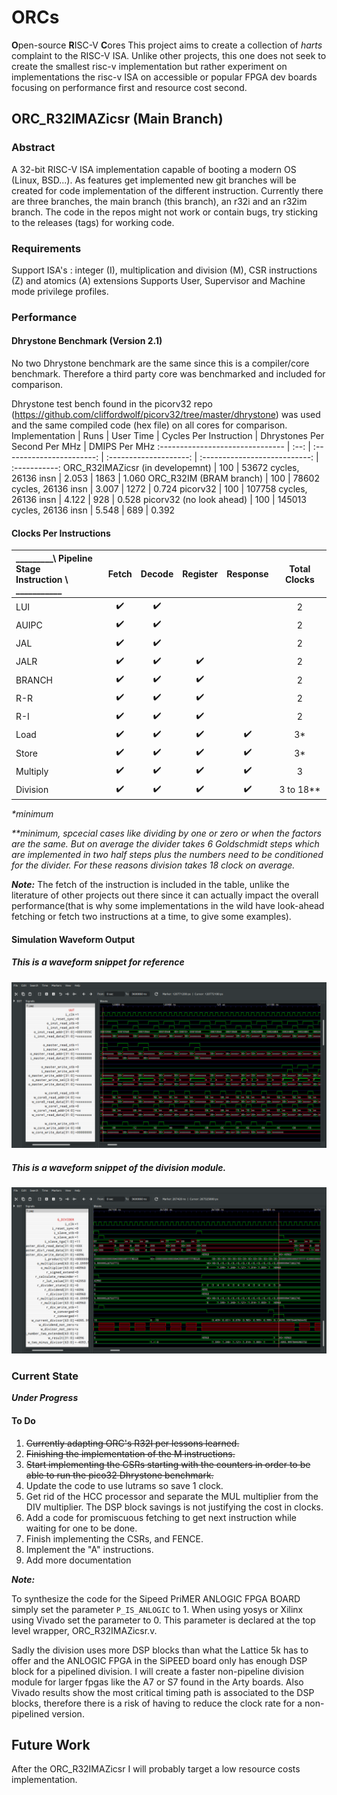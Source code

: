 # ORCs
**O**pen-source **R**ISC-V **C**ores
This project aims to create a collection of _harts_ complaint to the RISC-V ISA. Unlike other projects, this one does not seek to create the smallest risc-v implementation but rather experiment on implementations the risc-v ISA on accessible or popular FPGA dev boards focusing on performance first and resource cost second.

## ORC_R32IMAZicsr (Main Branch)

### Abstract

A 32-bit RISC-V ISA implementation capable of booting a modern OS (Linux, BSD...). As features get implemented new git branches will be created for code implementation of the different instruction. Currently there are three branches, the main branch (this branch), an r32i and an r32im branch. The code in the repos might not work or contain bugs, try sticking to the releases (tags) for working code.

### Requirements 
Support ISA's : integer (I), multiplication and division (M), CSR instructions (Z) and atomics (A) extensions
Supports User, Supervisor and Machine mode privilege profiles.

### Performance

#### Dhrystone Benchmark (Version 2.1)

No two Dhrystone benchmark are the same since this is a compiler/core benchmark. Therefore a third party core was benchmarked and included for comparison.

Dhrystone test bench found in the picorv32 repo (https://github.com/cliffordwolf/picorv32/tree/master/dhrystone) was used and the same compiled code (hex file) on all cores for comparison.
Implementation                   | Runs |         User Time         | Cycles Per Instruction | Dhrystones Per Second Per MHz | DMIPS Per MHz
:------------------------------- | :--: | :-----------------------: | :--------------------: | :---------------------------: | :-----------:
ORC_R32IMAZicsr (in developemnt) | 100  | 53672 cycles, 26136 insn  |         2.053          |              1863             |      1.060
ORC_R32IM (BRAM branch)          | 100  | 78602 cycles, 26136 insn  |         3.007          |              1272             |      0.724
picorv32                         | 100  | 107758 cycles, 26136 insn |         4.122          |               928             |      0.528
picorv32 (no look ahead)         | 100  | 145013 cycles, 26136 insn |         5.548          |               689             |      0.392

#### Clocks Per Instructions
 _________\ Pipeline Stage <br> Instruction \ ___________ | Fetch | Decode | Register | Response | Total Clocks
:---------- | :---: | :----: | :------: | :------: | :----------:
LUI         |   ✔️   |    ✔️   |          |          |      2
AUIPC       |   ✔️   |    ✔️   |          |          |      2
JAL         |   ✔️   |    ✔️   |          |          |      2
JALR        |   ✔️   |    ✔️   |     ✔️    |          |      2
BRANCH      |   ✔️   |    ✔️   |     ✔️    |          |      2
R-R         |   ✔️   |    ✔️   |     ✔️    |          |      2
R-I         |   ✔️   |    ✔️   |     ✔️    |          |      2
Load        |   ✔️   |    ✔️   |     ✔️    |    ✔️     |      3*
Store       |   ✔️   |    ✔️   |     ✔️    |    ✔️     |      3*
Multiply    |   ✔️   |    ✔️   |     ✔️    |    ✔️     |      3
Division    |   ✔️   |    ✔️   |     ✔️    |    ✔️     |      3 to 18**

_*minimum_

_**minimum, spcecial cases like dividing by one or zero or when the factors are the same. But on average the divider takes 6 Goldschmidt steps which are implemented in two half steps plus the numbers need to be conditioned for the divider. For these reasons division takes 18 clock on average._

_**Note:**_ The fetch of the instruction is included in the table, unlike the literature of other projects out there since it can actually impact the overall performance(that is why some implementations in the wild have look-ahead fetching or fetch two instructions at a time, to give some examples).

#### Simulation Waveform Output 

##### This is a waveform snippet for reference 

 ![ORC_R32IM_Wave](wave.png)


##### This is a waveform snippet of the division module.

 ![ORC_R32IM_Wave](div.png)

### Current State

**_Under Progress_**


#### To Do

1.  ~~Currently adapting ORC's R32I per lessons learned.~~
2.  ~~Finishing the implementation of the M instructions.~~
3.  ~~Start implementing the CSRs starting with the counters in order to be able to run the pico32 Dhrystone benchmark.~~
4.  Update the code to use lutrams so save 1 clock.
5.  Get rid of the HCC processor and separate the MUL multiplier from the DIV multiplier. The DSP block savings is not justifying the cost in clocks.
6.  Add a code for promiscuous fetching to get next instruction while waiting for one to be done.
7.  Finish implementing the CSRs, and FENCE.
8.  Implement the "A" instructions.
9.  Add more documentation 


_**Note:**_ 

To synthesize the code for the Sipeed PriMER ANLOGIC FPGA BOARD simply set the parameter `P_IS_ANLOGIC` to 1. When using yosys or Xilinx using Vivado set the parameter to 0. This parameter is declared at the top level wrapper, ORC_R32IMAZicsr.v.

Sadly the division uses more DSP blocks than what the Lattice 5k has to offer and the ANLOGIC FPGA in the SiPEED board only has enough DSP block for a pipelined division. I will create a faster non-pipeline division module for larger fpgas like the A7 or S7 found in the Arty boards. Also Vivado results show the most critical timing path is associated to the DSP blocks, therefore there is a risk of having to reduce the clock rate for a non-pipelined version.

## Future Work

After the ORC_R32IMAZicsr I will probably target a low resource costs implementation.
